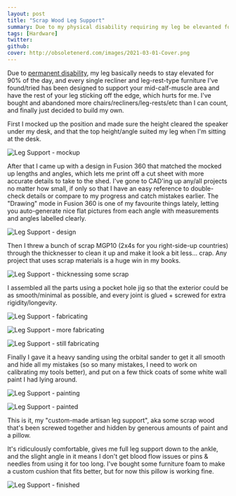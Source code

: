```yaml
---
layout: post
title: "Scrap Wood Leg Support"
summary: Due to my physical disability requiring my leg be elevanted for a majority of the day, and every recliner on the market ending at the calf (and therefore not supporting the leg properly), I decided to design and build my own leg rest that lets me sit at my computer chair more comfortably.
tags: [Hardware]
twitter:
github:
cover: http://obsoletenerd.com/images/2021-03-01-Cover.png
---
```


Due to [permanent disability](/about/), my leg basically needs to stay elevated for 90% of the day, and every single recliner and leg-rest-type furniture I've found/tried has been designed to support your mid-calf-muscle area and have the rest of your leg sticking off the edge, which hurts for me. I've bought and abandoned more chairs/recliners/leg-rests/etc than I can count, and finally just decided to build my own.

First I mocked up the position and made sure the height cleared the speaker under my desk, and that the top height/angle suited my leg when I'm sitting at the desk.

![Leg Support - mockup](http://obsoletenerd.com/images/2021-03-01-Leg-Rest-Mockup.jpg)

After that I came up with a design in Fusion 360 that matched the mocked up lengths and angles, which lets me print off a cut sheet with more accurate details to take to the shed. I've gone to CAD'ing up any/all projects no matter how small, if only so that I have an easy reference to double-check details or compare to my progress and catch mistakes earlier. The "Drawing" mode in Fusion 360 is one of my favourite things lately, letting you auto-generate nice flat pictures from each angle with measurements and angles labelled clearly.

![Leg Support - design](http://obsoletenerd.com/images/2021-03-01-Leg-Rest-Design.png)

Then I threw a bunch of scrap MGP10 (2x4s for you right-side-up countries) through the thicknesser to clean it up and make it look a bit less... crap. Any project that uses scrap materials is a huge win in my books.

![Leg Support - thicknessing some scrap](http://obsoletenerd.com/images/2021-03-01-Leg-Rest-Thicknessing.jpg)

I assembled all the parts using a pocket hole jig so that the exterior could be as smooth/minimal as possible, and every joint is glued + screwed for extra rigidity/longevity.

![Leg Support - fabricating](http://obsoletenerd.com/images/2021-03-01-Leg-Rest-Fabricating1.jpg)

![Leg Support - more fabricating](http://obsoletenerd.com/images/2021-03-01-Leg-Rest-Fabricating2.jpg)

![Leg Support - still fabricating](http://obsoletenerd.com/images/2021-03-01-Leg-Rest-Fabricating3.jpg)

Finally I gave it a heavy sanding using the orbital sander to get it all smooth and hide all my mistakes (so so many mistakes, I need to work on calibrating my tools better), and put on a few thick coats of some white wall paint I had lying around.

![Leg Support - painting](http://obsoletenerd.com/images/2021-03-01-Leg-Rest-Painting.jpg)

![Leg Support - painted](http://obsoletenerd.com/images/2021-03-01-Leg-Rest-Painted.jpg)

This is it, my "custom-made artisan leg support", aka some scrap wood that's been screwed together and hidden by generous amounts of paint and a pillow.

It's ridiculously comfortable, gives me full leg support down to the ankle, and the slight angle in it means I don't get blood flow issues or pins & needles from using it for too long. I've bought some furniture foam to make a custom cushion that fits better, but for now this pillow is working fine.

![Leg Support - finished](http://obsoletenerd.com/images/2021-03-01-Leg-Rest-Finished.jpg)
